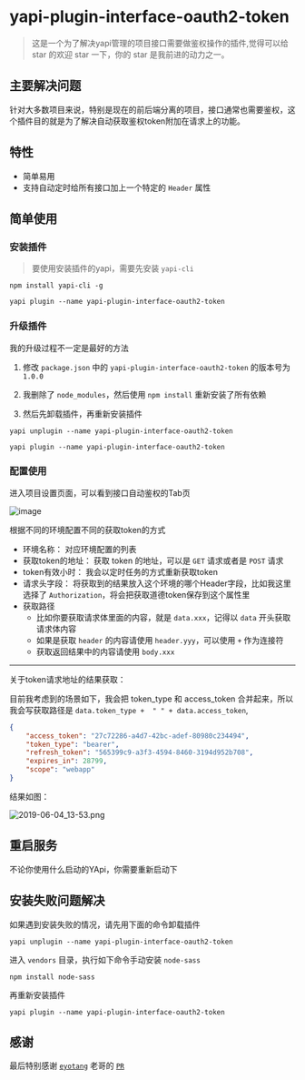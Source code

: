 # yapi-plugin-interface-oauth2-token

> 这是一个为了解决yapi管理的项目接口需要做鉴权操作的插件,觉得可以给 star 的欢迎 star 一下，你的 star 是我前进的动力之一。

## 主要解决问题

针对大多数项目来说，特别是现在的前后端分离的项目，接口通常也需要鉴权，这个插件目的就是为了解决自动获取鉴权token附加在请求上的功能。

## 特性

- 简单易用
- 支持自动定时给所有接口加上一个特定的 `Header` 属性

## 简单使用

### 安装插件

> 要使用安装插件的yapi，需要先安装 `yapi-cli`

```shell
npm install yapi-cli -g

yapi plugin --name yapi-plugin-interface-oauth2-token
```

### 升级插件

我的升级过程不一定是最好的方法

1. 修改 `package.json` 中的 `yapi-plugin-interface-oauth2-token` 的版本号为 `1.0.0`

2. 我删除了 `node_modules`，然后使用 `npm install` 重新安装了所有依赖

3. 然后先卸载插件，再重新安装插件

```shell
yapi unplugin --name yapi-plugin-interface-oauth2-token

yapi plugin --name yapi-plugin-interface-oauth2-token

```

### 配置使用

进入项目设置页面，可以看到接口自动鉴权的Tab页

![image](https://user-images.githubusercontent.com/20592210/70865694-45395a80-1f9b-11ea-8e84-ec1f6ed5bc81.png)

根据不同的环境配置不同的获取token的方式

- 环境名称： 对应环境配置的列表
- 获取token的地址： 获取 token 的地址，可以是 `GET` 请求或者是 `POST` 请求
- token有效小时： 我会以定时任务的方式重新获取token
- 请求头字段： 将获取到的结果放入这个环境的哪个Header字段，比如我这里选择了 `Authorization`，将会把获取道德token保存到这个属性里
- 获取路径
  - 比如你要获取请求体里面的内容，就是 `data.xxx`，记得以 `data` 开头获取请求体内容
  - 如果是获取 `header` 的内容请使用 `header.yyy`，可以使用 `+` 作为连接符
  - 获取返回结果中的内容请使用 `body.xxx`

---

关于token请求地址的结果获取：

目前我考虑到的场景如下，我会把 token_type 和 access_token 合并起来，所以我会写获取路径是 `data.token_type +  " " + data.access_token`,

```json
{
    "access_token": "27c72286-a4d7-42bc-adef-80980c234494",
    "token_type": "bearer",
    "refresh_token": "565399c9-a3f3-4594-8460-3194d952b708",
    "expires_in": 28799,
    "scope": "webapp"
}
```

结果如图：

![2019-06-04_13-53.png](https://i.loli.net/2019/06/04/5cf6077ea6db826842.png)

## 重启服务
不论你使用什么启动的YApi，你需要重新启动下

## 安装失败问题解决

如果遇到安装失败的情况，请先用下面的命令卸载插件

```shell
yapi unplugin --name yapi-plugin-interface-oauth2-token
```
进入 `vendors` 目录，执行如下命令手动安装 `node-sass`

```shell
npm install node-sass
```

再重新安装插件

```shell
yapi plugin --name yapi-plugin-interface-oauth2-token
```

## 感谢

最后特别感谢 [`eyotang`](https://github.com/eyotang) 老哥的 [`PR`](https://github.com/shouldnotappearcalm/yapi-plugin-interface-oauth2-token/pull/7)
